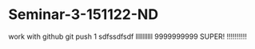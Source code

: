 # Seminar-3-151122-ND
work with github
git push 1
sdfssdfsdf
llllllllll
9999999999
SUPER!
!!!!!!!!!!
